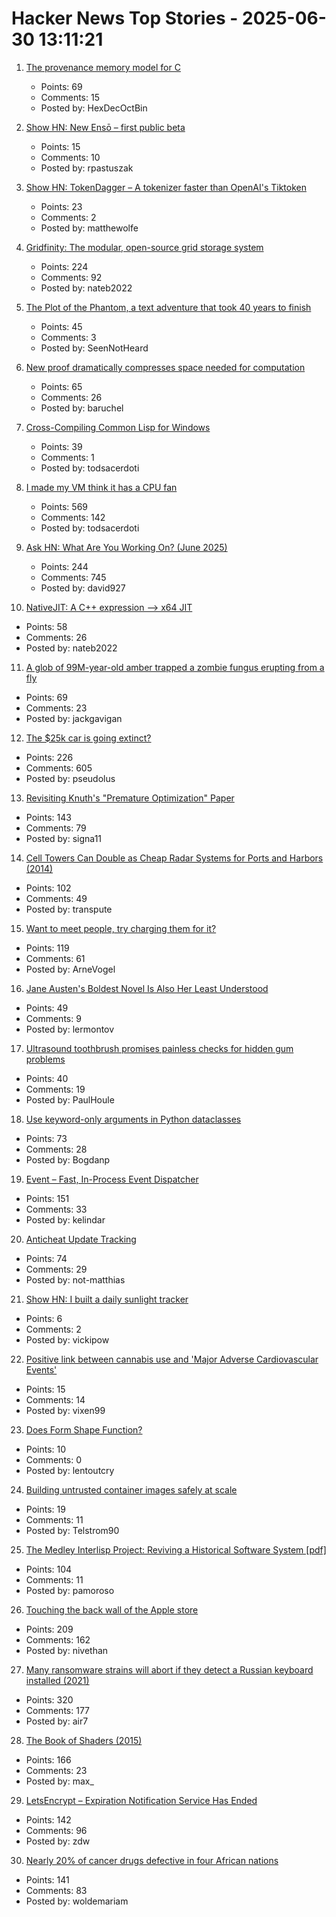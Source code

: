 # Hacker News Top Stories - 2025-06-30 13:11:21

1. [The provenance memory model for C](https://gustedt.wordpress.com/2025/06/30/the-provenance-memory-model-for-c/)
   - Points: 69
   - Comments: 15
   - Posted by: HexDecOctBin

2. [Show HN: New Ensō – first public beta](https://untested.sonnet.io/notes/new-enso-first-public-beta/)
   - Points: 15
   - Comments: 10
   - Posted by: rpastuszak

3. [Show HN: TokenDagger – A tokenizer faster than OpenAI's Tiktoken](https://github.com/M4THYOU/TokenDagger)
   - Points: 23
   - Comments: 2
   - Posted by: matthewolfe

4. [Gridfinity: The modular, open-source grid storage system](https://gridfinity.xyz/)
   - Points: 224
   - Comments: 92
   - Posted by: nateb2022

5. [The Plot of the Phantom, a text adventure that took 40 years to finish](https://scottandrew.com/blog/2025/06/you-can-now-play-plot-of-the-phantom-the-text-adventure-game/)
   - Points: 45
   - Comments: 3
   - Posted by: SeenNotHeard

6. [New proof dramatically compresses space needed for computation](https://www.scientificamerican.com/article/new-proof-dramatically-compresses-space-needed-for-computation/)
   - Points: 65
   - Comments: 26
   - Posted by: baruchel

7. [Cross-Compiling Common Lisp for Windows](https://www.fosskers.ca/en/blog/cl-windows)
   - Points: 39
   - Comments: 1
   - Posted by: todsacerdoti

8. [I made my VM think it has a CPU fan](https://wbenny.github.io/2025/06/29/i-made-my-vm-think-it-has-a-cpu-fan.html)
   - Points: 569
   - Comments: 142
   - Posted by: todsacerdoti

9. [Ask HN: What Are You Working On? (June 2025)](undefined)
   - Points: 244
   - Comments: 745
   - Posted by: david927

10. [NativeJIT: A C++ expression –> x64 JIT](https://github.com/BitFunnel/NativeJIT)
   - Points: 58
   - Comments: 26
   - Posted by: nateb2022

11. [A glob of 99M-year-old amber trapped a zombie fungus erupting from a fly](https://www.cnn.com/2025/06/24/science/amber-insect-zombie-fungi-fossil)
   - Points: 69
   - Comments: 23
   - Posted by: jackgavigan

12. [The $25k car is going extinct?](https://media.hubspot.com/why-the-25000-car-is-going-extinct)
   - Points: 226
   - Comments: 605
   - Posted by: pseudolus

13. [Revisiting Knuth's "Premature Optimization" Paper](https://probablydance.com/2025/06/19/revisiting-knuths-premature-optimization-paper/)
   - Points: 143
   - Comments: 79
   - Posted by: signa11

14. [Cell Towers Can Double as Cheap Radar Systems for Ports and Harbors (2014)](https://spectrum.ieee.org/cell-tower-signals-can-improve-port-security)
   - Points: 102
   - Comments: 49
   - Posted by: transpute

15. [Want to meet people, try charging them for it?](https://notes.eatonphil.com/2025-06-28-want-to-meet-people-charge-them.html)
   - Points: 119
   - Comments: 61
   - Posted by: ArneVogel

16. [Jane Austen's Boldest Novel Is Also Her Least Understood](https://www.nytimes.com/2025/06/27/books/review/jane-austen-mansfield-park.html)
   - Points: 49
   - Comments: 9
   - Posted by: lermontov

17. [Ultrasound toothbrush promises painless checks for hidden gum problems](https://phys.org/news/2025-06-ultrasound-toothbrush-painless-hidden-gum.html)
   - Points: 40
   - Comments: 19
   - Posted by: PaulHoule

18. [Use keyword-only arguments in Python dataclasses](https://chipx86.blog/2025/06/29/tip-use-keyword-only-arguments-in-python-dataclasses/)
   - Points: 73
   - Comments: 28
   - Posted by: Bogdanp

19. [Event – Fast, In-Process Event Dispatcher](https://github.com/kelindar/event)
   - Points: 151
   - Comments: 33
   - Posted by: kelindar

20. [Anticheat Update Tracking](https://not-matthias.github.io/posts/anticheat-update-tracking/)
   - Points: 74
   - Comments: 29
   - Posted by: not-matthias

21. [Show HN: I built a daily sunlight tracker](https://www.lumehealth.io/products)
   - Points: 6
   - Comments: 2
   - Posted by: vickipow

22. [Positive link between cannabis use and 'Major Adverse Cardiovascular Events'](https://heart.bmj.com/content/early/2025/06/10/heartjnl-2024-325429)
   - Points: 15
   - Comments: 14
   - Posted by: vixen99

23. [Does Form Shape Function?](https://www.quantamagazine.org/does-form-really-shape-function-20250612/)
   - Points: 10
   - Comments: 0
   - Posted by: lentoutcry

24. [Building untrusted container images safely at scale](https://depot.dev/blog/container-security-at-scale-building-untrusted-images-safely)
   - Points: 19
   - Comments: 11
   - Posted by: Telstrom90

25. [The Medley Interlisp Project: Reviving a Historical Software System [pdf]](https://interlisp.org/documentation/young-ccece2025.pdf)
   - Points: 104
   - Comments: 11
   - Posted by: pamoroso

26. [Touching the back wall of the Apple store](https://blog.lauramichet.com/touching-the-back-wall-of-the-apple-store/)
   - Points: 209
   - Comments: 162
   - Posted by: nivethan

27. [Many ransomware strains will abort if they detect a Russian keyboard installed (2021)](https://krebsonsecurity.com/2021/05/try-this-one-weird-trick-russian-hackers-hate/)
   - Points: 320
   - Comments: 177
   - Posted by: air7

28. [The Book of Shaders (2015)](https://thebookofshaders.com/)
   - Points: 166
   - Comments: 23
   - Posted by: max_

29. [LetsEncrypt – Expiration Notification Service Has Ended](https://letsencrypt.org/2025/06/26/expiration-notification-service-has-ended/)
   - Points: 142
   - Comments: 96
   - Posted by: zdw

30. [Nearly 20% of cancer drugs defective in four African nations](https://www.dw.com/en/nearly-20-of-cancer-drugs-defective-in-4-african-nations/a-73062221)
   - Points: 141
   - Comments: 83
   - Posted by: woldemariam

